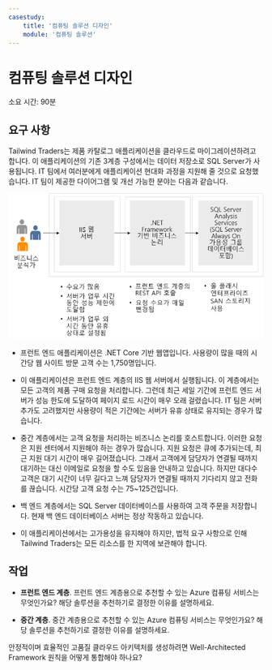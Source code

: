 ```yaml
---
casestudy:
    title: '컴퓨팅 솔루션 디자인'
    module: '컴퓨팅 솔루션'
---
```


# 컴퓨팅 솔루션 디자인

소요 시간: 90분

## 요구 사항

Tailwind Traders는 제품 카탈로그 애플리케이션을 클라우드로 마이그레이션하려고 합니다. 이 애플리케이션의 기존 3계층 구성에서는 데이터 저장소로 SQL Server가 사용됩니다. IT 팀에서 여러분에게 애플리케이션 현대화 과정을 지원해 줄 것으로 요청했습니다. IT 팀이 제공한 다이어그램 및 개선 가능한 분야는 다음과 같습니다. 

![컴퓨팅 아키텍처](media/compute.png)

* 프런트 엔드 애플리케이션은 .NET Core 기반 웹앱입니다. 사용량이 많을 때의 시간당 웹 사이트 방문 고객 수는 1,750명입니다. 

* 이 애플리케이션은 프런트 엔드 계층의 IIS 웹 서버에서 실행됩니다. 이 계층에서는 모든 고객의 제품 구매 요청을 처리합니다. 그런데 최근 세일 기간에 프런트 엔드 서버가 성능 한도에 도달하여 페이지 로드 시간이 매우 오래 걸렸습니다. IT 팀은 서버 추가도 고려했지만 사용량이 적은 기간에는 서버가 유휴 상태로 유지되는 경우가 많습니다.

* 중간 계층에서는 고객 요청을 처리하는 비즈니스 논리를 호스트합니다. 이러한 요청은 지원 센터에서 지원해야 하는 경우가 많습니다. 지원 요청은 큐에 추가되는데, 최근 지원 대기 시간이 매우 길어졌습니다. 그래서 고객에게 담당자가 연결될 때까지 대기하는 대신 이메일로 요청을 할 수도 있음을 안내하고 있습니다. 하지만 대다수 고객은 대기 시간이 너무 길다고 느껴 담당자가 연결될 때까지 기다리지 않고 전화를 끊습니다. 시간당 고객 요청 수는 75~125건입니다. 

* 백 엔드 계층에서는 SQL Server 데이터베이스를 사용하여 고객 주문을 저장합니다. 현재 백 엔드 데이터베이스 서버는 정상 작동하고 있습니다.

* 이 애플리케이션에서는 고가용성을 유지해야 하지만, 법적 요구 사항으로 인해 Tailwind Traders는 모든 리소스를 한 지역에 보관해야 합니다.

## 작업

* **프런트 엔드 계층**. 프런트 엔드 계층용으로 추천할 수 있는 Azure 컴퓨팅 서비스는 무엇인가요? 해당 솔루션을 추천하기로 결정한 이유를 설명하세요. 

* **중간 계층**. 중간 계층용으로 추천할 수 있는 Azure 컴퓨팅 서비스는 무엇인가요? 해당 솔루션을 추천하기로 결정한 이유를 설명하세요. 

안정적이며 효율적인 고품질 클라우드 아키텍처를 생성하려면 Well-Architected Framework 원칙을 어떻게 통합해야 하나요?
